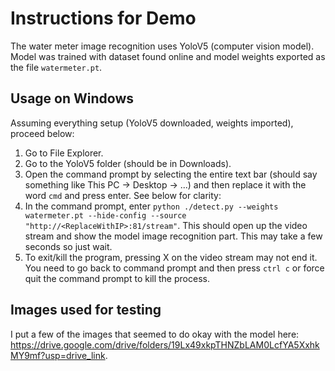 # Instructions for Demo 
The water meter image recognition uses YoloV5 (computer vision model). Model was trained with dataset found online and model weights exported as the file `watermeter.pt`.

## Usage on Windows
Assuming everything setup (YoloV5 downloaded, weights imported), proceed below:
1. Go to File Explorer.
2. Go to the YoloV5 folder (should be in Downloads).
3. Open the command prompt by selecting the entire text bar (should say something like This PC -> Desktop -> ...) and then replace it with the word `cmd` and press enter. See below for clarity:  
[](./windowsexample.png)
4. In the command prompt, enter `python ./detect.py --weights watermeter.pt --hide-config --source "http://<ReplaceWithIP>:81/stream"`. This should open up the video stream and show the model image recognition part. This may take a few seconds so just wait.
5. To exit/kill the program, pressing X on the video stream may not end it. You need to go back to command prompt and then press `ctrl c` or force quit the command prompt to kill the process.

## Images used for testing
I put a few of the images that seemed to do okay with the model here: https://drive.google.com/drive/folders/19Lx49xkpTHNZbLAM0LcfYA5XxhkMY9mf?usp=drive_link.

